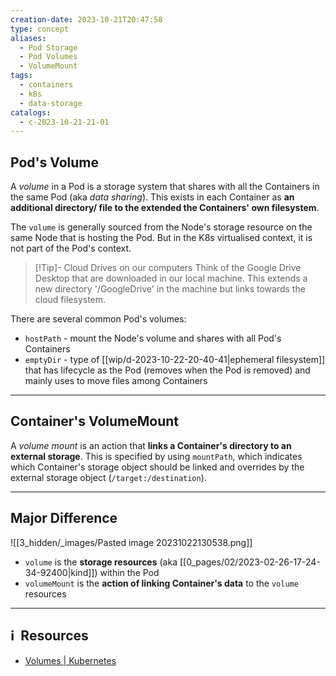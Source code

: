 ```yaml
---
creation-date: 2023-10-21T20:47:58
type: concept
aliases:
  - Pod Storage
  - Pod Volumes
  - VolumeMount
tags:
  - containers
  - k8s
  - data-storage
catalogs:
  - c-2023-10-21-21-01
---
```

## Pod's Volume

A *volume* in a Pod is a storage system that shares with all the Containers in the same Pod (aka *data sharing*). This exists in each Container as **an additional directory/ file to the extended the Containers' own filesystem**. 

The `volume` is generally sourced from the Node's storage resource on the same Node that is hosting the Pod. But in the K8s virtualised context, it is not part of the Pod's context.


> [!Tip]- Cloud Drives on our computers
> Think of the Google Drive Desktop that are downloaded in our local machine. This extends a new directory '/GoogleDrive' in the machine but links towards the cloud filesystem.

There are several common Pod's volumes: 
- `hostPath` - mount the Node's volume and shares with all Pod's Containers
- `emptyDir` - type of [[wip/d-2023-10-22-20-40-41|ephemeral filesystem]] that has lifecycle as the Pod (removes when the Pod is removed) and mainly uses to move files among Containers

---
## Container's VolumeMount

A *volume mount* is an action that **links a Container's directory to an external storage**. This is specified by using `mountPath`, which indicates which Container's storage object should be linked and overrides by the external storage object (`/target:/destination`). 

---
## Major Difference

![[3_hidden/_images/Pasted image 20231022130538.png]]

- `volume` is the **storage resources** (aka [[0_pages/02/2023-02-26-17-24-34-92400|kind]]) within the Pod 
- `volumeMount` is the **action of linking Container's data** to the `volume`  resources

---
## ℹ️  Resources
- [Volumes | Kubernetes](https://kubernetes.io/docs/concepts/storage/volumes/)